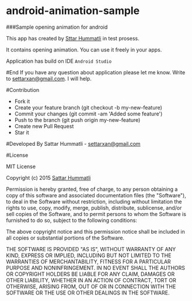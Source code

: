 # android-animation-sample 

###Sample opening animation for android

This app has created by [Sttar Hummatli](https://www.linkedin.com/in/hummatli) in test prosess.

It contains opening animation. You can use it freely in your apps. 

Application has build on IDE `Android Studio`

<!--#Images-->
<!--<img src="https://raw.githubusercontent.com/hummatli/MAHAds/master/imgs/exit_dlg.png" width="200px"/>-->
<!--<img src="https://raw.githubusercontent.com/hummatli/MAHAds/master/imgs/programs_dlg.png" width="200px"/>-->

#End
If you have any question about application please let me know. Write to settarxan@gmail.com. I will help.

#Contribution
* Fork it
* Create your feature branch (git checkout -b my-new-feature)
* Commit your changes (git commit -am 'Added some feature')
* Push to the branch (git push origin my-new-feature)
* Create new Pull Request
* Star it

#Developed By
Sattar Hummatli - settarxan@gmail.com


#License

MIT License

Copyright (c) 2015  [Sattar Hummatli](https://www.linkedin.com/in/hummatli)

Permission is hereby granted, free of charge, to any person obtaining a copy
of this software and associated documentation files (the "Software"), to deal
in the Software without restriction, including without limitation the rights
to use, copy, modify, merge, publish, distribute, sublicense, and/or sell
copies of the Software, and to permit persons to whom the Software is
furnished to do so, subject to the following conditions:

The above copyright notice and this permission notice shall be included in all
copies or substantial portions of the Software.

THE SOFTWARE IS PROVIDED "AS IS", WITHOUT WARRANTY OF ANY KIND, EXPRESS OR
IMPLIED, INCLUDING BUT NOT LIMITED TO THE WARRANTIES OF MERCHANTABILITY,
FITNESS FOR A PARTICULAR PURPOSE AND NONINFRINGEMENT. IN NO EVENT SHALL THE
AUTHORS OR COPYRIGHT HOLDERS BE LIABLE FOR ANY CLAIM, DAMAGES OR OTHER
LIABILITY, WHETHER IN AN ACTION OF CONTRACT, TORT OR OTHERWISE, ARISING FROM,
OUT OF OR IN CONNECTION WITH THE SOFTWARE OR THE USE OR OTHER DEALINGS IN THE
SOFTWARE.


